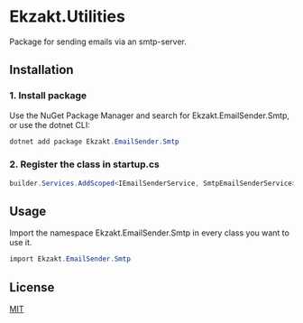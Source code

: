 ﻿# Ekzakt.Utilities
Package for sending emails via an smtp-server.

## Installation

### 1. Install package
Use the NuGet Package Manager and search for Ekzakt.EmailSender.Smtp, or use the dotnet CLI:
``` C#
dotnet add package Ekzakt.EmailSender.Smtp
```

### 2. Register the class in startup.cs
``` C#
builder.Services.AddScoped<IEmailSenderService, SmtpEmailSenderService>();
```

## Usage
Import the namespace Ekzakt.EmailSender.Smtp in every class you want to use it.
``` C#
import Ekzakt.EmailSender.Smtp
```

## License
[MIT](https://choosealicense.com/licenses/mit/)